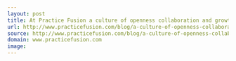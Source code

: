 ```yaml
---
layout: post
title: At Practice Fusion a culture of openness collaboration and growth
url: http://www.practicefusion.com/blog/a-culture-of-openness-collaboration-and-growth/
source: http://www.practicefusion.com/blog/a-culture-of-openness-collaboration-and-growth/
domain: www.practicefusion.com
image: 
---
```


